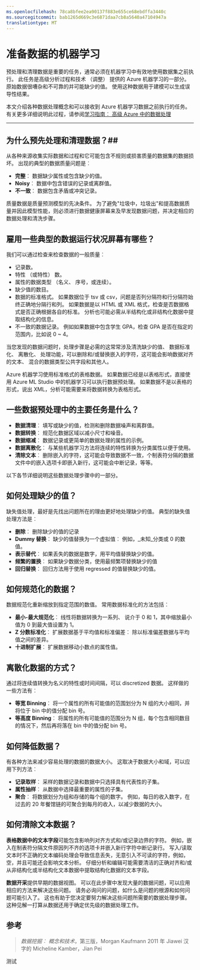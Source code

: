 ```yaml
---
ms.openlocfilehash: 78ca8bfee2ea90137f883e655ce68ebdffa3440c
ms.sourcegitcommit: bab1265d669c3e6871daa7cb8a5640a47104947a
translationtype: MT
---
```

<properties
    pageTitle="预先处理和清理数据 |Microsoft Azure"
    description="预处理和清理数据"
    services="machine-learning"
    documentationCenter=""
    authors="bradsev"
    manager="paulettm"
    editor="cgronlun" />

<tags
    ms.service="machine-learning"
    ms.workload="data-services"
    ms.tgt_pltfrm="na"
    ms.devlang="na"
    ms.topic="article"
    ms.date="09/01/2015"
    ms.author="msolhab;bradsev" />


# 准备数据的机器学习

预处理和清理数据是重要的任务，通常必须在机器学习中有效地使用数据集之前执行。 此任务是高级分析过程和技术 （调整） 提供的 Azure 机器学习的一部分。 原始数据很嘈杂和不可靠的并可能缺少的值。 使用这种数据用于建模可以生成误导性结果。  

本文介绍各种数据处理概念和可以接收到 Azure 机器学习数据之前执行的任务。 有关更多详细说明此过程，请参阅[学习指南︰ 高级 Azure 中的数据处理](machine-learning-data-science-advanced-data-processing.md)

----------------

## 为什么预先处理和清理数据？##

从各种来源收集实际数据和过程和它可能包含不规则或损害质量的数据集的数据损坏。 出现的典型的数据质量问题是︰

* **完整**︰ 数据缺少属性或包含缺少的值。
* **Noisy**︰ 数据中包含错误的记录或离群值。
* **不一致**︰ 数据包含矛盾或冲突记录。

质量数据是质量预测模型的先决条件。 为了避免"垃圾中，垃圾出"和提高数据质量并因此模型性能，则必须进行数据健康屏幕来及早发现数据问题，并决定相应的数据处理和清洗步骤。

## 雇用一些典型的数据运行状况屏幕有哪些？ ##

我们可以通过检查来检查数据的一般质量︰

* 记录数。
* 特性 （或特性） 数。
* 属性的数据类型 （名义、 序号，或连续）。
* 缺少值的数目。
* 数据的标准格式。 如果数据位于 tsv 或 csv，问题是否列分隔符和行分隔符始终正确地分隔行和列。 如果数据是以 HTML 或 XML 格式，检查是否数据格式是否正确根据各自的标准。 分析也可能必需从半结构化或非结构化数据中提取结构化的信息。
* 不一致的数据记录。 例如如果数据中包含学生 GPA，检查 GPA 是否在指定的范围内，比如说 0 ~ 4。

当您发现的数据问题时，处理步骤是必需的这常常涉及清洗缺少的值、 数据标准化、 离散化、 处理功能，可以删除和/或替换嵌入的字符，这可能会影响数据对齐的文本、 混合的数据类型公共字段和其他人。

Azure 机器学习使用标准格式的表格数据。  如果数据已经是以表格形式，直接使用 Azure ML Studio 中的机器学习可以执行数据预处理。  如果数据不是以表格的形式，说出 XML，分析可能需要来将数据转换为表格形式。  

## 一些数据预处理中的主要任务是什么？ ##

* **数据清理**︰ 填写或缺少的值，检测和删除数据噪声和离群值。
* **数据转换**︰ 规范化数据区域以减小尺寸和噪音。
* **数据缩减**︰ 数据记录或更简单的数据处理的属性的示例。
* **数据离散化**︰ 与某些机器学习方法将连续的特性转换为分类属性以便于使用。
* **清除文本**︰ 删除嵌入的字符，这可能会导致数据不一致，个制表符分隔的数据文件中的嵌入选项卡即嵌入新行，这可能会中断记录，等等。

以下各节详细说明这些数据处理步骤中的一部分。

## 如何处理缺少的值？ ##

缺失值处理，最好是先找出问题所在的理由更好地处理缺少的值。 典型的缺失值处理方法是︰

* **删除**︰ 删除缺少的值的记录
* **Dummy 替换**︰ 缺少的值替换为一个虚拟值︰ 例如，_未知_分类或 0 的数值。
* **表示替代**︰ 如果丢失的数据是数字，用平均值替换缺少的值。
* **频繁的置换**︰ 如果缺少数据分类，使用最频繁项替换缺少的值
* **回归替换**︰ 回归方法用于使用 regressed 的值替换缺少的值。  

## 如何规范化的数据？ ##

数据规范化重新缩放到指定范围的数值。 常用数据标准化的方法包括︰

* **最小-最大规范化**︰ 线性将数据转换为一系列、 说介于 0 和 1，其中缩放最小值为 0 到最大值设置为 1。
* **Z 分数标准化**︰ 扩展数据基于平均值和标准偏差︰ 除以标准偏差数据与平均值之间的差异。
* **十进制扩展**︰ 扩展数据移动小数点的属性值。  

## 离散化数据的方式？ ##

通过将连续值转换为名义的特性或时间间隔，可以 discretized 数据。 这样做的一些方法有︰

* **等宽 Binning**︰ 将一个属性的所有可能值的范围划分为 N 组的大小相同，并将位于 bin 中的值分配 bin 号。
* **等高度 Binning**︰ 将属性的所有可能值的范围分为 N 组，每个包含相同数目的情况下，然后再将落在 bin 中的值分配 bin 号。  

## 如何降低数据？  ## 

有各种方法来减少容易处理的数据的数据大小。 这取决于数据大小和域，可以应用下列方法︰

* **记录取样**︰ 采样的数据记录和数据中只选择具有代表性的子集。
* **属性抽样**︰ 从数据中选择最重要的属性的子集。  
* **聚合**︰ 将数据划分为组和存储的每个组的数字。 例如，每日的收入数字，在过去的 20 年餐馆链的可聚合到每月的收入，以减少数据的大小。  

## 如何清除文本数据？ ##

**表格数据中的文本字段**可能包含影响列对齐方式和/或记录边界的字符。 例如，嵌入在制表符分隔文件原因列不齐的选项卡并嵌入新行字符中断记录行。 写入/读取文本时不正确的文本编码处理会导致信息丢失，无意引入不可读的字符，例如，空，并且可能还会影响文本分析。 仔细分析和编辑可能需要清洁的正确对齐和/或从非结构化或半结构化文本数据中提取结构化数据的文本字段。

**数据开采**提供早期的数据视图。 可以在此步骤中发现大量的数据问题，可以应用相应的方法来解决这些问题。  请务必询问的问题，如什么是问题的根源和如何问题可能引入了。 这也有助于您决定要努力解决这些问题所需要的数据处理步骤。 这种见解一打算从数据还用于确定优先级的数据处理工作。

## 参考 ##

>_数据挖掘︰ 概念和技术_，第三版，Morgan Kaufmann 2011 年 Jiawei 汉字的 Micheline Kamber，Jian Pei
 
测试
